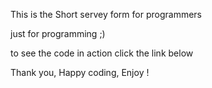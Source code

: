 This is the Short servey form for programmers 

just for programming ;)

<!-- this is the part of the Free code camp Responsive Web design Projects , Servey form  -->

to see the code in action click the link below 


Thank you, Happy coding,  Enjoy ! 
